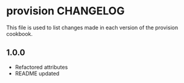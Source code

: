 provision CHANGELOG
===================

This file is used to list changes made in each version of the provision cookbook.

1.0.0
-----
- Refactored attributes
- README updated

